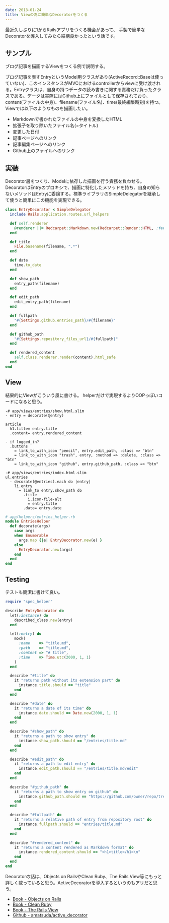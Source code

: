 ```yaml
---
date: 2013-01-24
title: Viewの為に簡単なDecoratorをつくる
---
```


最近久しぶりに1からRailsアプリをつくる機会があって、
手製で簡単なDecoratorを導入してみたら結構良かったという話です。

## サンプル
ブログ記事を描画するViewをつくる例で説明する。

ブログ記事を表すEntryというModel用クラスがあり(ActiveRecord::Baseは使っていない)、このインスタンスがMVCにおけるcontrollerからviewに受け渡される。Entryクラスは、自身の持つデータの読み書きに関する責務だけ負ったクラスである。データは実際にはGithub上にファイルとして保存されており、content(ファイルの中身)、filename(ファイル名)、time(最終編集時刻)を持つ。Viewでは以下のようなものを描画したい。

* Markdownで書かれたファイルの中身を変換したHTML
* 拡張子を取り除いたファイル名(=タイトル)
* 変更した日付
* 記事ページへのリンク
* 記事編集ページへのリンク
* Github上のファイルへのリンク


## 実装
Decorator層をつくり、Modelに依存した描画を行う責務を負わせる。DecoratorはEntryのプロキシで、描画に特化したメソッドを持ち、自身の知らないメソッドはEntryに委譲する。標準ライブラリのSimpleDelegatorを継承して使うと簡単にこの機能を実現できる。

```ruby
class EntryDecorator < SimpleDelegator
  include Rails.application.routes.url_helpers

  def self.renderer
    @renderer ||= Redcarpet::Markdown.new(Redcarpet::Render::HTML, :fenced_code_blocks => true)
  end

  def title
    File.basename(filename, ".*")
  end

  def date
    time.to_date
  end

  def show_path
    entry_path(filename)
  end

  def edit_path
    edit_entry_path(filename)
  end

  def fullpath
    "#{Settings.github.entries_path}/#{filename}"
  end

  def github_path
    "#{Settings.repository_files_url}/#{fullpath}"
  end

  def rendered_content
    self.class.renderer.render(content).html_safe
  end
end
```

## View
結果的にViewがこういう風に書ける。
helperだけで実現するよりOOPっぽいコードになると思う。

```
-# app/views/entries/show.html.slim
- entry = decorate(@entry)

article
  h1.title= entry.title
  .content= entry.rendered_content

- if logged_in?
  .buttons
    = link_to_with_icon "pencil", entry.edit_path, :class => "btn"
    = link_to_with_icon "trash", entry, :method => :delete, :class => "btn"
    = link_to_with_icon "github", entry.github_path, :class => "btn"
```

```
-# app/views/entries/index.html.slim
ul.entries
  - decorate(@entries).each do |entry|
    li.entry
      = link_to entry.show_path do
        .title
          i.icon-file-alt
          = entry.title
        .date= entry.date
```

```ruby
# app/helpers/entries_helper.rb
module EntriesHelper
  def decorate(args)
    case args
    when Enumerable
      args.map {|e| EntryDecorator.new(e) }
    else
      EntryDecorator.new(args)
    end
  end
end
```


## Testing
テストも簡潔に書けて良い。

```ruby
require "spec_helper"

describe EntryDecorator do
  let(:instance) do
    described_class.new(entry)
  end

  let(:entry) do
    mock(
      :name    => "title.md",
      :path    => "title.md",
      :content => "# title",
      :time    => Time.utc(2000, 1, 1)
    )
  end

  describe "#title" do
    it "returns path without its extension part" do
      instance.title.should == "title"
    end
  end

  describe "#date" do
    it "returns a date of its time" do
      instance.date.should == Date.new(2000, 1, 1)
    end
  end

  describe "#show_path" do
    it "returns a path to show entry" do
      instance.show_path.should == "/entries/title.md"
    end
  end

  describe "#edit_path" do
    it "returns a path to edit entry" do
      instance.edit_path.should == "/entries/title.md/edit"
    end
  end

  describe "#github_path" do
    it "returns a path to show entry on github" do
      instance.github_path.should == "https://github.com/owner/repo/tree/master/entries/title.md"
    end
  end

  describe "#fullpath" do
    it "returns a relative path of entry from repository root" do
      instance.fullpath.should == "entries/title.md"
    end
  end

  describe "#rendered_content" do
    it "returns a content rendered as Markdown format" do
      instance.rendered_content.should == "<h1>title</h1>\n"
    end
  end
end
```

Decoratorの話は、Objects on RailsやClean Ruby、The Rails View等にもっと詳しく載っていると思う。ActiveDecoratorを導入するというのもアリだと思う。

* [Book - Objects on Rails](http://objectsonrails.com/)
* [Book - Clean Ruby](http://clean-ruby.com/)
* [Book - The Rails View](http://pragprog.com/book/warv/the-rails-view)
* [Github - amatsuda/active_decorator](https://github.com/amatsuda/active_decorator)